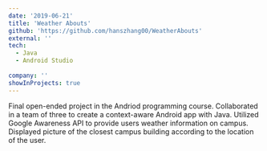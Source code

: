 ```yaml
---
date: '2019-06-21'
title: 'Weather Abouts'
github: 'https://github.com/hanszhang00/WeatherAbouts'
external: ''
tech:
  - Java 
  - Android Studio
  
company: ''
showInProjects: true
---
```


Final open-ended project in the Andriod programming course. Collaborated in a team of three to create a context-aware Android app with Java. Utilized Google Awareness API to provide users weather information on campus. Displayed picture of the closest campus building according to the location of the user.
